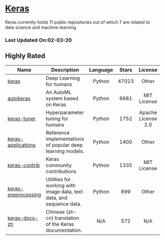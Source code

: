 # [Keras](https://github.com/keras-team)

Keras currently holds 11 public repositories out of which 7 are related to data science and machine learning.

 ### Last Updated On:02-03-20

## Highly Rated

| Name | Description | Language | Stars | License |
| ---- | ----------- | :--------: | :-----: | :-------: |
 | [keras](https://github.com/keras-team/keras) | Deep Learning for humans | Python | 47023 | Other |
| [autokeras](https://github.com/keras-team/autokeras) | An AutoML system based on Keras | Python | 6681 | MIT License |
| [keras-tuner](https://github.com/keras-team/keras-tuner) | Hyperparameter tuning for humans | Python | 1752 | Apache License 2.0 |
| [keras-applications](https://github.com/keras-team/keras-applications) | Reference implementations of popular deep learning models. | Python | 1400 | Other |
| [keras-contrib](https://github.com/keras-team/keras-contrib) | Keras community contributions | Python | 1335 | MIT License |
| [keras-preprocessing](https://github.com/keras-team/keras-preprocessing) | Utilities for working with image data, text data, and sequence data. | Python | 699 | Other |
| [keras-docs-zh](https://github.com/keras-team/keras-docs-zh) | Chinese (zh-cn) translation of the Keras documentation. | N/A | 572 | N/A |
